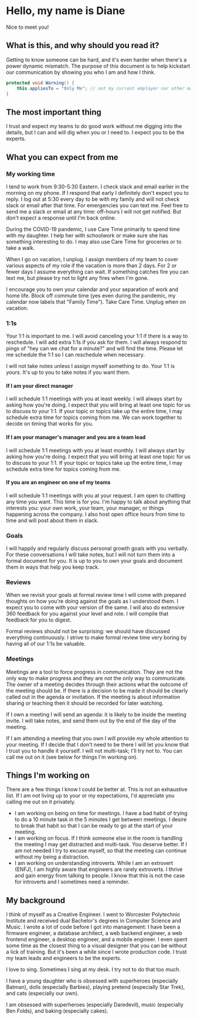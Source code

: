 # Hello, my name is Diane
Nice to meet you!

## What is this, and why should you read it?
Getting to know someone can be hard, and it's even harder when there's a power dynamic mismatch. The purpose of this document is to help kickstart our communication by showing you who I am and how I think.

```c#
protected void Warning() {
    this.appliesTo = "Only Me"; // not my current employer nor other managers you've ever met or will meet
}
```

## The most important thing
I trust and expect my teams to do good work without me digging into the details, but I can and will dig when you or I need to. I expect you to be the experts.

## What you can expect from me

### My working time
I tend to work from 9:30-5:30 Eastern. I check slack and email earlier in the morning on my phone. If I respond that early I definitely don't expect you to reply. I log out at 5:30 every day to be with my family and will not check slack or email after that time. For emergencies you can text me. Feel free to send me a slack or email at any time: off-hours I will not get notified. But don't expect a response until I'm back online.

During the COVID-19 pandemic, I use Care Time primarily to spend time with my daughter. I help her with schoolwork or make sure she has something interesting to do. I may also use Care Time for groceries or to take a walk.

When I go on vacation, I unplug. I assign members of my team to cover various aspects of my role if the vacation is more than 2 days. For 2 or fewer days I assume everything can wait. If something catches fire you can text me, but please try not to light any fires when I'm gone.

I encourage you to own your calendar and your separation of work and home life. Block off commute time (yes even during the pandemic, my calendar now labels that "Family Time"). Take Care Time. Unplug when on vacation.

### 1:1s
Your 1:1 is important to me. I will avoid canceling your 1:1 if there is a way to reschedule. I will add extra 1:1s if you ask for them. I will always respond to pings of "hey can we chat for a minute?" and will find the time. Please let me schedule the 1:1 so I can reschedule when necessary.

I will not take notes unless I assign myself something to do. Your 1:1 is *yours*. It's up to you to take notes if you want them.

#### If I am your direct manager
I will schedule 1:1 meetings with you at least weekly. I will always start by asking how you're doing. I expect that you will bring at least one topic for us to discuss to your 1:1. If your topic or topics take up the entire time, I may schedule extra time for topics coming from me. We can work together to decide on timing that works for you.

#### If I am your manager's manager and you are a team lead
I will schedule 1:1 meetings with you at least monthly. I will always start by asking how you're doing. I expect that you will bring at least one topic for us to discuss to your 1:1. If your topic or topics take up the entire time, I may schedule extra time for topics coming from me.

#### If you are an engineer on one of my teams
I will schedule 1:1 meetings with you at your request. I am open to chatting any time you want. This time is for you. I'm happy to talk about anything that interests you: your own work, your team, your manager, or things happening across the company. I also host open office hours from time to time and will post about them in slack.

### Goals
I will happily and regularly discuss personal growth goals with you verbally. For these conversations I will take notes, but I will not turn them into a formal document for you. It is up to you to own your goals and document them in ways that help you keep track.

### Reviews
When we revisit your goals at formal review time I will come with prepared thoughts on how you're doing against the goals as I understood them. I expect you to come with your version of the same. I will also do extensive 360 feedback for you against your level and role. I will compile that feedback for you to digest.

Formal reviews should not be surprising: we should have discussed everything continuously. I strive to make formal review time very boring by having all of our 1:1s be valuable.

### Meetings
Meetings are a tool to force progress in communication. They are not the only way to make progress and they are not the only way to communicate. The owner of a meeting decides through their actions what the outcome of the meeting should be. If there is a decision to be made it should be clearly called out in the agenda or invitation. If the meeting is about information sharing or teaching then it should be recorded for later watching.

If I own a meeting I will send an agenda: it is likely to be inside the meeting invite. I will take notes, and send them out by the end of the day of the meeting.

If I am attending a meeting that you own I will provide my whole attention to your meeting. If I decide that I don't need to be there I will let you know that I trust you to handle it yourself. I will not multi-task; I'll try not to. You can call me out on it (see below for things I'm working on).

## Things I'm working on
There are a few things I know I could be better at. This is not an exhaustive list. If I am not living up to your or my expectations, I'd appreciate you calling me out on it privately.
* I am working on being on time for meetings. I have a bad habit of trying to do a 10 minute task in the 5 minutes I get between meetings. I desire to break that habit so that I can be ready to go at the start of your meeting.
* I am working on focus. If I think someone else in the room is handling the meeting I may get distracted and multi-task. You deserve better. If I am not needed I try to excuse myself, so that the meeting can continue without my being a distraction.
* I am working on understanding introverts. While I am an extrovert (ENFJ), I am highly aware that engineers are rarely extroverts.  I thrive and gain energy from talking to people. I know that this is not the case for introverts and I sometimes need a reminder.

## My background
I think of myself as a Creative Engineer. I went to Worcester Polytechnic Institute and received dual Bachelor's degrees in Computer Science and Music. I wrote a lot of code before I got into management: I have been a firmware engineer, a database architect, a web backend engineer, a web frontend engineer, a desktop engineer, and a mobile engineer. I even spent some time as the closest thing to a visual designer that you can be without a lick of training. But it's been a while since I wrote production code. I trust my team leads and engineers to be the experts.

I love to sing. Sometimes I sing at my desk. I try not to do that too much.

I have a young daughter who is obsessed with superheroes (especially Batman), dolls (especially Barbies), playing pretend (especially Star Trek), and cats (especially our own).

I am obsessed with superheroes (especially Daredevil), music (especially Ben Folds), and baking (especially cakes).
